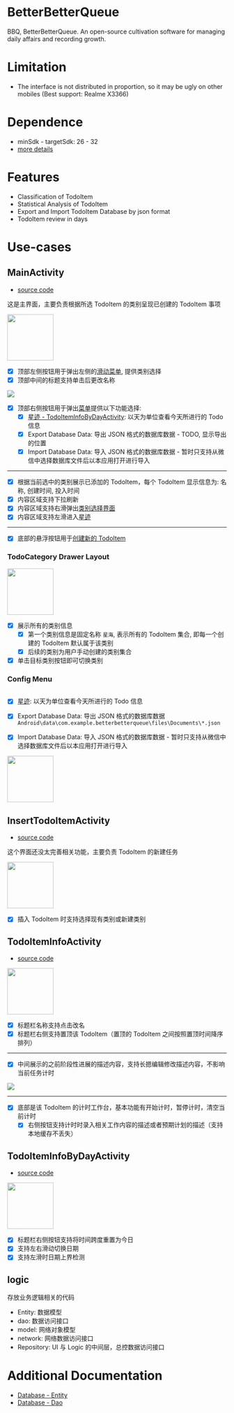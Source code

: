 # BetterBetterQueue

BBQ, BetterBetterQueue. An open-source cultivation software for managing daily affairs and recording growth.

# Limitation

- The interface is not distributed in proportion, so it may be ugly on other mobiles (Best support: Realme X3366)

# Dependence

- minSdk - targetSdk: 26 - 32
- [more details](app/build.gradle.template)

# Features

- Classification of TodoItem
- Statistical Analysis of TodoItem
- Export and Import TodoItem Database by json format
- TodoItem review in days

# Use-cases

## MainActivity

- [source code](app/src/main/java/com/example/betterbetterqueue/MainActivity.kt)

这是主界面，主要负责根据所选 TodoItem 的类别呈现已创建的 TodoItem 事项

<img title="" src="https://raw.githubusercontent.com/Coming98/pictures/main/202210281046766.png" alt="" data-align="center" width="106">

- [x] 顶部左侧按钮用于弹出左侧的[滑动菜单](#todocategory-drawer-layout), 提供类别选择
- [x] 顶部中间的标题支持单击后更改名称

![](https://raw.githubusercontent.com/Coming98/pictures/main/202211092040783.png)

- [x] 顶部右侧按钮用于弹出[菜单](#config-menu)提供以下功能选择:
  - [x] [星迹 - TodoItemInfoByDayActivity](#todoiteminfobydayactivity): 以天为单位查看今天所进行的 Todo 信息
  - [x] Export Database Data: 导出 JSON 格式的数据库数据 - TODO, 显示导出的位置
  - [x] Import Database Data: 导入 JSON 格式的数据库数据 - 暂时只支持从微信中选择数据库文件后以本应用打开进行导入

---

- [x] 根据当前选中的类别展示已添加的 TodoItem，每个 TodoItem 显示信息为: 名称, 创建时间, 投入时间
- [x] 内容区域支持下拉刷新
- [x] 内容区域支持右滑弹出[类别选择界面](#todocategory-drawer-layout)
- [x] 内容区域支持左滑进入[星迹](#todoiteminfobydayactivity)

---

- [x] 底部的悬浮按钮用于[创建新的 TodoItem](#inserttodoitemactivity)

### TodoCategory Drawer Layout

<img src="https://raw.githubusercontent.com/Coming98/pictures/main/202210281057381.png" alt="" data-align="center" width="106">


- [x] 展示所有的类别信息
  - [x] 第一个类别信息是固定名称 `星海`, 表示所有的 TodoItem 集合, 即每一个创建的 TodoItem 默认属于该类别
  - [x] 后续的类别为用户手动创建的类别集合
- [x] 单击目标类别按钮即可切换类别

### Config Menu

<img src="https://raw.githubusercontent.com/Coming98/pictures/main/202210281101279.png" title="" alt="" data-align="center">

- [x] [星迹](#todoiteminfobydayactivity): 以天为单位查看今天所进行的 Todo 信息
- [x] Export Database Data: 导出 JSON 格式的数据库数据 `Android\data\com.example.betterbetterqueue\files\Documents\*.json`
- [x] Import Database Data: 导入 JSON 格式的数据库数据 - 暂时只支持从微信中选择数据库文件后以本应用打开进行导入


<img src="https://raw.githubusercontent.com/Coming98/pictures/main/202211092027014.jpg" alt="" data-align="center" width="106">

## InsertTodoItemActivity

- [source code](app/src/main/java/com/example/betterbetterqueue/ui/TodoItem/InsertTodoItemActivity.kt)

这个界面还没太完善相关功能，主要负责 TodoItem 的新建任务

<img src="https://raw.githubusercontent.com/Coming98/pictures/main/202211092032052.jpg" alt="" data-align="center" width="106">

- [x] 插入 TodoItem 时支持选择现有类别或新建类别

## TodoItemInfoActivity

- [source code](app/src/main/java/com/example/betterbetterqueue/ui/TodoItemInfo/TodoItemInfoActivity.kt)

<img title="" src="https://raw.githubusercontent.com/Coming98/pictures/main/202211092037844.jpg" alt="" data-align="center" width="106">

- [x] 标题栏名称支持点击改名
- [x] 标题栏右侧支持置顶该 TodoItem（置顶的 TodoItem 之间按照置顶时间降序排列）

---

- [x] 中间展示的之前阶段性进展的描述内容，支持长摁编辑修改描述内容，不影响当前任务计时

![](https://raw.githubusercontent.com/Coming98/pictures/main/202211092044368.png)

---

- [x] 底部是该 TodoItem 的计时工作台，基本功能有开始计时，暂停计时，清空当前计时
  - [x] 右侧按钮支持计时时录入相关工作内容的描述或者预期计划的描述（支持本地缓存不丢失）

## TodoItemInfoByDayActivity

- [source code](app/src/main/java/com/example/betterbetterqueue/ui/TodoItemInfo/TodoItemInfoByDayActivity.kt)

<img src="https://raw.githubusercontent.com/Coming98/pictures/main/202210282040989.png" alt="" data-align="center" width="106">

- [x] 标题栏右侧按钮支持将时间跨度重置为今日
- [x] 支持左右滑动切换日期
- [x] 支持左滑时日期上界检测

## logic

存放业务逻辑相关的代码

- Entity: 数据模型
- dao: 数据访问接口
- model: 网络对象模型
- network: 网络数据访问接口
- Repository: UI 与 Logic 的中间层，总控数据访问接口

# Additional Documentation

- [Database - Entity](app/src/main/java/com/example/betterbetterqueue/logic/Entity/readme.md)
- [Database - Dao](app/src/main/java/com/example/betterbetterqueue/logic/Dao/readme.md)
